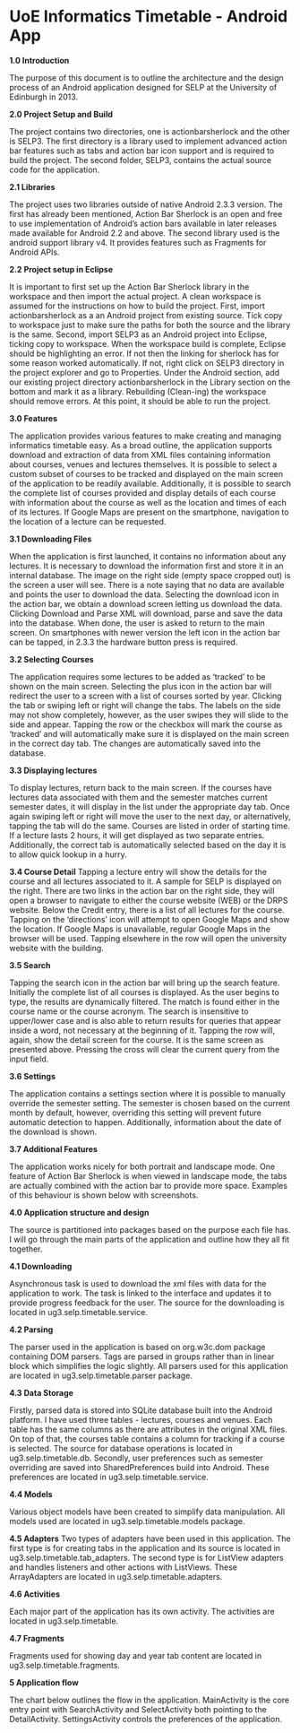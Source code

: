 UoE Informatics Timetable - Android App
===
**1.0 Introduction**

The purpose of this document is to outline the architecture and the design process of an Android application designed for SELP at the University of Edinburgh in 2013.


**2.0 Project Setup and Build**

The project contains two directories, one is actionbarsherlock and the other is SELP3. The first directory is a library used to implement advanced action bar features such as tabs and action bar icon support and is required to build the project. The second folder, SELP3, contains the actual source code for the application.


**2.1 Libraries**

The project uses two libraries outside of native Android 2.3.3 version. The first has already been mentioned, Action Bar Sherlock is an open and free to use implementation of Android’s action bars available in later releases made available for Android 2.2 and above. The second library used is the android support library v4. It provides features such as Fragments for Android APIs.


**2.2 Project setup in Eclipse**

It is important to first set up the Action Bar Sherlock library in the workspace and then import the actual project. A clean workspace is assumed for the instructions on how to build the project. First, import actionbarsherlock as a an Android project from existing source. Tick copy to workspace just to make sure the paths for both the source and the library is the same. Second, import SELP3 as an Android project into Eclipse, ticking copy to workspace. When the workspace build is complete, Eclipse should be highlighting an error. If not then the linking for sherlock has for some reason worked automatically. If not, right click on SELP3 directory in the project explorer and go to Properties. Under the Android section, add our existing project directory actionbarsherlock in the Library section on the bottom and mark it as a library. Rebuilding (Clean-ing) the workspace should remove errors. At this point, it should be able to run the project.


**3.0 Features**

The application provides various features to make creating and managing informatics timetable easy. As a broad outline, the application supports download and extraction of data from XML files containing information about courses, venues and lectures themselves. It is possible to select a custom subset of courses to be tracked and displayed on the main screen of the application to be readily available. Additionally, it is possible to search the complete list of courses provided and display details of each course with information about the course as well as the location and times of each of its lectures. If Google Maps are present on the smartphone, navigation to the location of a lecture can be requested.


**3.1 Downloading Files**

When the application is first launched, it contains no information about any lectures. It is necessary to download the information first and store it in an internal database. The image on the right side (empty space cropped out) is the screen a user will see. There is a note saying that no data are available and points the user to download the data. Selecting the download icon in the action bar, we obtain a download screen letting us download the data. Clicking Download and Parse XML will download, parse and save the data into the database. When done, the user is asked to return to the main screen. On smartphones with newer version the left icon in the action bar can be tapped, in 2.3.3 the hardware button press is required.


**3.2 Selecting Courses**

The application requires some lectures to be added as ‘tracked’ to be shown on the main screen. Selecting the plus icon in the action bar will redirect the user to a screen with a list of courses sorted by year. Clicking the tab or swiping left or right will change the tabs. The labels on the side may not show completely, however, as the user swipes they will slide to the side and appear. Tapping the row or the checkbox will mark the course as ‘tracked’ and will automatically make sure it is displayed on the main screen in the correct day tab. The changes are automatically saved into the database.


**3.3 Displaying lectures**

To display lectures, return back to the main screen. If the courses have lectures data associated with them and the semester matches current semester dates, it will display in the list under the appropriate day tab. Once again swiping left or right will move the user to the next day, or alternatively, tapping the tab will do the same. Courses are listed in order of starting time. If a lecture lasts 2 hours, it will get displayed as two separate entries. Additionally, the correct tab is automatically selected based on the day it is to allow quick lookup in a hurry.


**3.4 Course Detail**
Tapping a lecture entry will show the details for the course and all lectures associated to it. A sample for SELP is displayed on the right. There are two links in the action bar on the right side, they will open a browser to navigate to either the course website (WEB) or the DRPS website. Below the Credit entry, there is a list of all lectures for the course. Tapping on the ‘directions’ icon will attempt to open Google Maps and show the location. If Google Maps is unavailable, regular Google Maps in the browser will be used. Tapping elsewhere in the row will open the university
website with the building.


**3.5 Search**

Tapping the search icon in the action bar will bring up the search feature. Initially the complete list of all courses is displayed. As the user begins to type, the results are dynamically filtered. The match is found either in the course
name or the course acronym. The search is insensitive to upper/lower case and is also able to return results for queries
that appear inside a word, not necessary at the beginning of it. Tapping the row will, again, show the detail screen for the course. It is the same screen as presented above. Pressing the cross will clear the current query from the input field.


**3.6 Settings**

The application contains a settings section where it is possible to manually override the semester setting. The
semester is chosen based on the current month by default, however, overriding this setting will prevent future automatic
detection to happen. Additionally, information about the date of the download is shown.

**3.7 Additional Features**

The application works nicely for both portrait and landscape mode. One feature of Action Bar Sherlock is when viewed in landscape mode, the tabs are actually combined with the action bar to provide more space. Examples of this behaviour is shown below with screenshots.


**4.0 Application structure and design**

The source is partitioned into packages based on the purpose each file has. I will go through the main parts of the application and outline how they all fit together. 


**4.1 Downloading**

Asynchronous task is used to download the xml files with data for the application to work. The task is linked to the interface and updates it to provide progress feedback for the user. The source for the downloading is located in ug3.selp.timetable.service.


**4.2 Parsing**

The parser used in the application is based on org.w3c.dom package containing DOM parsers. Tags are parsed in groups rather than in linear block which simplifies the logic slightly. All parsers used for this application are located in ug3.selp.timetable.parser package.


**4.3 Data Storage**

Firstly, parsed data is stored into SQLite database built into the Android platform. I have used three tables - lectures, courses and venues. Each table has the same columns as there are attributes in the original XML files. On top of that, the courses table contains a column for tracking if a course is selected. The source for database operations is located in ug3.selp.timetable.db. Secondly, user preferences such as semester overriding are saved into SharedPreferences build into Android. These preferences are located in ug3.selp.timetable.service.


**4.4 Models**

Various object models have been created to simplify data manipulation. All models used are located in ug3.selp.timetable.models package.


**4.5 Adapters**
Two types of adapters have been used in this application. The first type is for creating tabs in the application and its source is located in ug3.selp.timetable.tab_adapters. The second type is for ListView adapters and handles listeners and other actions with ListViews. These ArrayAdapters are located in ug3.selp.timetable.adapters.


**4.6 Activities**

Each major part of the application has its own activity. The activities are located in ug3.selp.timetable.


**4.7 Fragments**

Fragments used for showing day and year tab content are located in ug3.selp.timetable.fragments.


**5 Application flow**

The chart below outlines the flow in the application. MainActivity is the core entry point with SearchActivity and SelectActivity both pointing to the DetailActivity. SettingsActivity controls the preferences of the application.
